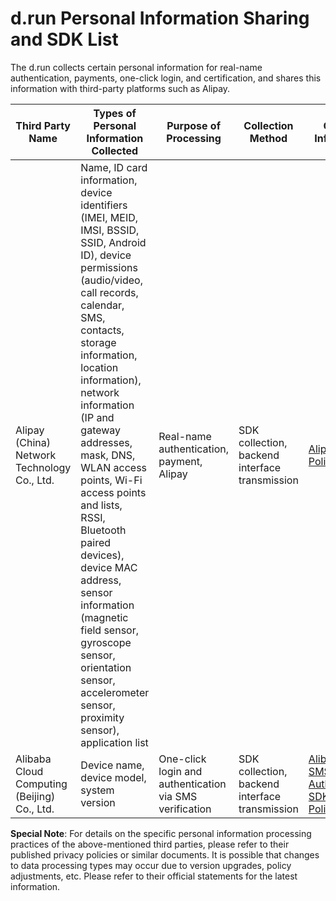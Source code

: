 # d.run Personal Information Sharing and SDK List

The d.run collects certain personal information for real-name authentication, payments, one-click login, and certification, and shares this information with third-party platforms such as Alipay.

| Third Party Name | Types of Personal Information Collected | Purpose of Processing | Collection Method | Contact Information |
|------------------|-----------------------------------------|-----------------------|-------------------|---------------------|
| Alipay (China) Network Technology Co., Ltd. | Name, ID card information, device identifiers (IMEI, MEID, IMSI, BSSID, SSID, Android ID), device permissions (audio/video, call records, calendar, SMS, contacts, storage information, location information), network information (IP and gateway addresses, mask, DNS, WLAN access points, Wi-Fi access points and lists, RSSI, Bluetooth paired devices), device MAC address, sensor information (magnetic field sensor, gyroscope sensor, orientation sensor, accelerometer sensor, proximity sensor), application list | Real-name authentication, payment, Alipay | SDK collection, backend interface transmission | [Alipay Privacy Policy](https://render.alipay.com/p/yuyan/180020010001196791/preview.html?agreementId=AG00000132) |
| Alibaba Cloud Computing (Beijing) Co., Ltd. | Device name, device model, system version | One-click login and authentication via SMS verification | SDK collection, backend interface transmission | [Alibaba Cloud SMS Authentication SDK Privacy Policy](https://terms.alicdn.com/legal-agreement/terms/privacy_policy_full/20230922101800634/20230922101800634.html?spm=a2c4g.11186623.0.0.539641a6LKakLY) |

**Special Note**: For details on the specific personal information processing practices of the above-mentioned third parties, please refer to their published privacy policies or similar documents. It is possible that changes to data processing types may occur due to version upgrades, policy adjustments, etc. Please refer to their official statements for the latest information.
